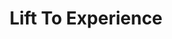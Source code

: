 ---
title: "Lift To Experience"
summary: "Lift to Experience is an American indie rock band from Denton, Texas, that formed in 1996 with vocalist and guitarist Josh T. Pearson, drummer Andy \"The Boy\" Young and bassist Josh \"The Bear\" Browning. The band has thus far released only one studio album, The Texas-Jerusalem Crossroads , which has earned critical acclaim and a cult following."
image: "lift-to-experience.jpg"
apple_music_artist_url: "https://music.apple.com/gb/artist/lift-to-experience/90056920"
wikipedia_url: "https://en.wikipedia.org/wiki/Lift_to_Experience"
---